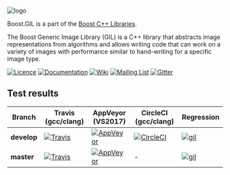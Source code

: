 ![logo](https://raw.githubusercontent.com/boostorg/gil/develop/doc/_static/gil.png)

Boost.GIL is a part of the [Boost C++ Libraries](http://github.com/boostorg).

The Boost Generic Image Library (GIL) is a C++ library that abstracts image
representations from algorithms and allows writing code that can work on a
variety of images with performance similar to hand-writing for a specific image type.

[![Licence](https://img.shields.io/badge/license-boost-4480cc.png)](http://www.boost.org/LICENSE_1_0.txt)
[![Documentation](https://img.shields.io/badge/gil-documentation-4480cc.png)](http://boostorg.github.com/gil/develop)
[![Wiki](https://img.shields.io/badge/gil-wiki-4480cc.png)](https://github.com/boostorg/gil/wiki)
[![Mailing List](https://img.shields.io/badge/gil-mailing%20list-4eb899.png)](https://lists.boost.org/mailman/listinfo.cgi/boost-gil)
[![Gitter](https://img.shields.io/badge/gil-chat%20on%20gitter-4eb899.png)](https://gitter.im/boostorg/gil)

## Test results

 Branch     | Travis (gcc/clang) | AppVeyor (VS2017) | CircleCI (gcc/clang) | Regression
------------|--------------------|-------------------|----------------------|-----------
**develop** | [![Travis](https://travis-ci.org/boostorg/gil.svg?branch=develop)](https://travis-ci.org/boostorg/gil) | [![AppVeyor](https://ci.appveyor.com/api/projects/status/w4k19d8io2af168h/branch/develop?svg=true)](https://ci.appveyor.com/project/stefanseefeld/gil/branch/develop) | [![CircleCI](https://circleci.com/gh/boostorg/gil/tree/develop.svg?style=shield)](https://circleci.com/gh/boostorg/gil/tree/develop) | [![gil](https://img.shields.io/badge/gil-develop-4480cc.png)](http://www.boost.org/development/tests/develop/developer/gil.html)
**master**  | [![Travis](https://travis-ci.org/boostorg/gil.svg?branch=master)](https://travis-ci.org/boostorg/gil)  | [![AppVeyor](https://ci.appveyor.com/api/projects/status/w4k19d8io2af168h?svg=true)](https://ci.appveyor.com/project/stefanseefeld/gil/branch/master) | - | [![gil](https://img.shields.io/badge/gil-master-4480cc.png)](http://www.boost.org/development/tests/master/developer/gil.html)
